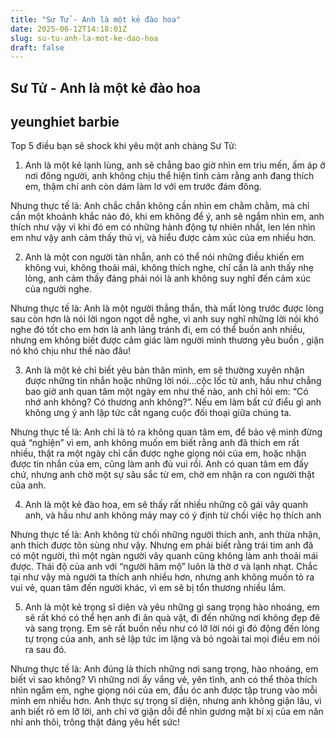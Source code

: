 ```yaml
---
title: "Sư Tử - Anh là một kẻ đào hoa"
date: 2025-06-12T14:18:01Z
slug: su-tu-anh-la-mot-ke-dao-hoa
draft: false
---
```


## Sư Tử - Anh là một kẻ đào hoa

## yeunghiet barbie

Top 5 điều bạn sẽ shock khi yêu một anh chàng Sư Tử:
 
1. Anh là một kẻ lạnh lùng, anh sẽ chẳng bao giờ nhìn em trìu mến, ấm áp ở nơi đông người, anh không chịu thể hiện tình cảm rằng anh đang thích em, thậm chí anh còn dám làm lơ với em trước đám đông.
 
Nhưng thực tế là: Anh chắc chắn không cần nhìn em chằm chằm, mà chỉ cần một khoảnh khắc nào đó, khi em không để ý, anh sẽ ngắm nhìn em, anh thích như vậy vì khi đó em có những hành động tự nhiên nhất, len lén nhìn em như vậy anh cảm thấy thú vị, và hiểu được cảm xúc của em nhiều hơn.
 
2. Anh là một con người tàn nhẫn, anh có thể nói những điều khiến em không vui, không thoải mái, không thích nghe, chỉ cần là anh thấy nhẹ lòng, anh cảm thấy đáng phải nói là anh không suy nghĩ đến cảm xúc của người nghe.
 
Nhưng thực tế là: Anh là một người thẳng thắn, thà mất lòng trước được lòng sau còn hơn là nói lời ngon ngọt dễ nghe, vì anh suy nghĩ những lời nói khó nghe đó tốt cho em hơn là anh lảng tránh đi, em có thể buồn anh nhiều, nhưng em không biết được cảm giác làm người mình thương yêu buồn , giận nó khó chịu như thế nào đâu!
 
3. Anh là một kẻ chỉ biết yêu bản thân mình, em sẽ thường xuyên nhận được những tin nhắn hoặc những lời nói…cộc lốc từ anh, hầu như chẳng bao giờ anh quan tâm một ngày em như thế nào, anh chỉ hỏi em: “Có nhớ anh không? Có thương anh không?”. Nếu em làm bất cứ điểu gì anh không ưng ý anh lập tức cắt ngang cuộc đối thoại giữa chúng ta.
 
Nhưng thực tế là: Anh chỉ là tỏ ra không quan tâm em, để bảo vệ mình đừng quá “nghiện” vì em, anh không muốn em biết rằng anh đã thích em rất nhiều, thật ra một ngày chỉ cần được nghe giọng nói của em, hoặc nhận được tin nhắn của em, cũng làm anh đủ vui rồi. Anh có quan tâm em đấy chứ, nhưng anh chờ một sự sâu sắc từ em, chờ em nhận ra con người thật của anh.
 
4. Anh là một kẻ đào hoa, em sẽ thấy rất nhiều những cô gái vây quanh anh, và hầu như anh không mảy may có ý định từ chối việc họ thích anh
 
Nhưng thực tế là: Anh không từ chối những người thích anh, anh thừa nhận, anh thích được tôn sùng như vậy. Nhưng em phải biết rằng trái tim anh đã có một người, thì một ngàn người vây quanh cũng không làm anh thoải mái được. Thái độ của anh với “người hâm mộ” luôn là thờ ơ và lạnh nhạt. Chắc tại như vậy mà người ta thích anh nhiều hơn, nhưng anh không muốn tỏ ra vui vẻ, quan tâm đến người khác, vì em sẽ bị tổn thương nhiều lắm.
 
5. Anh là một kẻ trọng sĩ diện và yêu những gì sang trọng hào nhoáng, em sẽ rất khó có thể hẹn anh đi ăn quà vặt, đi đến những nơi không đẹp đẽ và sang trọng. Em sẽ rất buồn nếu như có lỡ lời nói gì đó động đến lòng tự trọng của anh, anh sẽ lập tức im lặng và bỏ ngoài tai mọi điều em nói ra sau đó.
 
Nhưng thực tế là: Anh đúng là thích những nơi sang trọng, hào nhoáng, em biết vì sao không? Vì những nơi ấy vắng vẻ, yên tĩnh, anh có thể thỏa thích nhìn ngắm em, nghe giọng nói của em, đầu óc anh được tập trung vào mỗi mình em nhiều hơn. Anh thực sự trọng sĩ diện, nhưng anh không giận lâu, vì anh biết rõ em lỡ lời, anh chỉ vờ giận dỗi để nhìn gương mặt bí xị của em năn nhỉ anh thôi, trông thật đáng yêu hết sức!